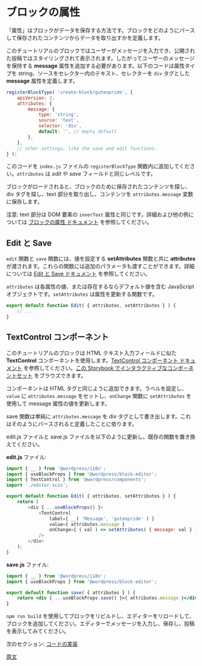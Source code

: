 <!-- 
# Block Attributes
 -->
# ブロックの属性
<!-- 
Attributes are the way a block stores data, they define how a block is parsed to extract data from the saved content.

For this block tutorial, we want to allow the user to type in a message that we will display stylized in the published post. So, we need to add a **message** attribute that will hold the user message. The following code defines a **message** attribute; the attribute type is a string; the source is the text from the selector which is a `div` tag.
 -->
「属性」はブロックがデータを保存する方法です。ブロックをどのようにパースして保存されたコンテンツからデータを取り出すかを定義します。

このチュートリアルのブロックではユーザーがメッセージを入力でき、公開された投稿ではスタイリングされて表示されます。したがってユーザーのメッセージを保持する **message** 属性を追加する必要があります。以下のコードは属性タイプを string、ソースをセレクター内のテキスト、セレクターを `div` タグとした **message** 属性を定義します。

```js
registerBlockType( 'create-block/gutenpride', {
	apiVersion: 2,
	attributes: {
		message: {
			type: 'string',
			source: 'text',
			selector: 'div',
			default: '', // empty default
		},
	},
	// other settings, like the save and edit functions.
} );
```
<!-- 
Add this to the `index.js` file within the `registerBlockType` function. The `attributes` are at the same level as the title and description fields.

Add this to the `index.js` file within the `registerBlockType` function. The `attributes` are at the same level as the _edit_ and _save_ fields.

When the block loads it will look at the saved content for the block, look for the div tag, take the text portion, and store the content in an `attributes.message` variable.

Note: The text portion is equivalent to `innerText` attribute of a DOM element. For more details and other examples see the [Block Attributes documentation](/docs/reference-guides/block-api/block-attributes.md).
 -->
このコードを `index.js` ファイルの `registerBlockType` 関数内に追加してください。`attributes` は _edit_ や _save_ フィールドと同じレベルです。

ブロックがロードされると、ブロックのために保存されたコンテンツを探し、div タグを探し、text 部分を取り出し、コンテンツを `attributes.message` 変数に保存します。

注意: text 部分は DOM 要素の `innerText` 属性と同じです。詳細および他の例については [ブロックの属性 ドキュメント](https://ja.wordpress.org/team/handbook/block-editor/reference-guides/block-api/block-attributes/) を参照してください。

<!-- 
## Edit and Save
 -->
## Edit と Save

<!-- 
The **attributes** are passed to the `edit` and `save` functions, along with a **setAttributes** function to set the values. Additional parameters are also passed in to these functions, see [the edit/save documentation](/docs/reference-guides/block-api/block-edit-save.md) for more details.

The `attributes` is a JavaScript object containing the values of each attribute, or default values if defined. The `setAttributes` is a function to update an attribute.
 -->
`edit` 関数と `save` 関数には、値を設定する **setAttributes** 関数と共に **attributes** が渡されます。これらの関数には追加のパラメータも渡すことができます。詳細については [Edit と Save ドキュメント](https://ja.wordpress.org/team/handbook/block-editor/reference-guides/block-api/block-edit-save/) を参照してください。

`attributes` は各属性の値、または存在するならデフォルト値を含む JavaScript オブジェクトです。`setAttributes` は属性を更新する関数です。

```js
export default function Edit( { attributes, setAttributes } ) {
	// ...
}
```
<!-- 
## TextControl Component
 -->
## TextControl コンポーネント
<!-- 
For our example block, the component we are going to use is the **TextControl** component, it is similar to an HTML text input field. You can see [documentation for TextControl component](/packages/components/src/text-control/README.md). You can browse an [interactive set of components in this Storybook](https://wordpress.github.io/gutenberg/).

The component is added similar to an HTML tag, setting a label, the `value` is set to the `attributes.message` and the `onChange` function uses the `setAttributes` to update the message attribute value.
 -->
このチュートリアルのブロックは HTML テキスト入力フィールドに似た **TextControl** コンポーネントを使用します。[TextControl コンポーネント ドキュメント](https://developer.wordpress.org/block-editor/reference-guides/components/text-control/) を参照してください。[この Storybook でインタラクティブなコンポーネントセット](https://wordpress.github.io/gutenberg/) をブラウズできます。

コンポーネントは HTML タグと同じように追加できます。ラベルを設定し、`value` に `attributes.message` をセットし、`onChange` 関数に `setAttributes` を使用して message 属性の値を更新します。
<!-- 
The save function will simply write the `attributes.message` as a div tag since that is how we defined it to be parsed.

Update the edit.js and save.js files to the following, replacing the existing functions.

**edit.js** file:
 -->
save 関数は単純に `attributes.message` を div タグとして書き出します。これはそのようにパースされると定義したことに依ります。

edit.js ファイルと save.js ファイルを以下のように更新し、既存の関数を置き換えてください。

**edit.js** ファイル:

```js
import { __ } from '@wordpress/i18n';
import { useBlockProps } from '@wordpress/block-editor';
import { TextControl } from '@wordpress/components';
import './editor.scss';

export default function Edit( { attributes, setAttributes } ) {
	return (
		<div { ...useBlockProps() }>
			<TextControl
				label={ __( 'Message', 'gutenpride' ) }
				value={ attributes.message }
				onChange={ ( val ) => setAttributes( { message: val } ) }
			/>
		</div>
	);
}
```
<!-- 
**save.js** file:
 -->
**save.js** ファイル:

```jsx
import { __ } from '@wordpress/i18n';
import { useBlockProps } from '@wordpress/block-editor';

export default function save( { attributes } ) {
	return <div { ...useBlockProps.save() }>{ attributes.message }</div>;
}
```
<!-- 
Rebuild the block using `npm run build`, reload the editor and add the block. Type a message in the editor, save, and view it in the post.

Next Section: [Code Implementation](/docs/getting-started/tutorials/create-block/block-code.md)
 -->
`npm run build` を使用してブロックをリビルドし、エディターをリロードして、ブロックを追加してください。エディターでメッセージを入力し、保存し、投稿を表示してみてください。

次のセクション: [コードの実装](https://ja.wordpress.org/team/handbook/block-editor/handbook/tutorials/create-block/block-code/)

[原文](https://github.com/WordPress/gutenberg/blob/trunk/docs/getting-started/tutorials/create-block/attributes.md)

